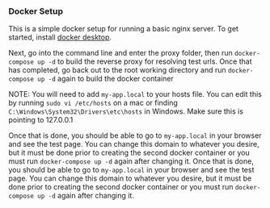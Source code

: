 ### Docker Setup
This is a simple docker setup for running a basic nginx server. To get started, install [docker desktop](https://www.docker.com/get-started).

Next, go into the command line and enter the proxy folder, then run `docker-compose up -d` to build the reverse proxy for resolving test urls. Once that has completed, go back out to the root working directory and run `docker-compose up -d` again to build the docker container

NOTE: You will need to add `my-app.local` to your hosts file. You can edit this by running `sudo vi /etc/hosts` on a mac or finding `C:\Windows\System32\Drivers\etc\hosts` in Windows. Make sure this is pointing to 127.0.0.1

Once that is done, you should be able to go to `my-app.local` in your browser and see the test page. You can change this domain to whatever you desire, but it must be done prior to creating the second docker container or you must run `docker-compose up -d` again after changing it.
Once that is done, you should be able to go to `my-app.local` in your browser and see the test page. You can change this domain to whatever you desire, but it must be done prior to creating the second docker container or you must run `docker-compose up -d` again after changing it.
